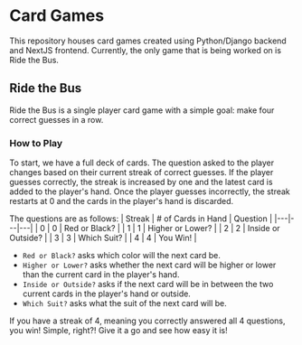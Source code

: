 # Card Games
This repository houses card games created using Python/Django backend and NextJS frontend. Currently, the only game that is being worked on is Ride the Bus.

## Ride the Bus
Ride the Bus is a single player card game with a simple goal: make four correct guesses in a row.

### How to Play
To start, we have a full deck of cards. The question asked to the player changes based on their current streak of correct guesses. If the player guesses correctly, the streak is increased by one and the latest card is added to the player's hand. Once the player guesses incorrectly, the streak restarts at 0 and the cards in the player's hand is discarded.

The questions are as follows:
| Streak | # of Cards in Hand | Question |
|---|---|---|
| 0 | 0 | Red or Black? |
| 1 | 1 | Higher or Lower? |
| 2 | 2 | Inside or Outside? |
| 3 | 3 | Which Suit? |
| 4 | 4 | You Win! |

- `Red or Black?` asks which color will the next card be.
- `Higher or Lower?` asks whether the next card will be higher or lower than the current card in the player's hand.
- `Inside or Outside?` asks if the next card will be in between the two current cards in the player's hand or outside.
- `Which Suit?` asks what the suit of the next card will be.

If you have a streak of 4, meaning you correctly answered all 4 questions, you win! Simple, right?! Give it a go and see how easy it is!
